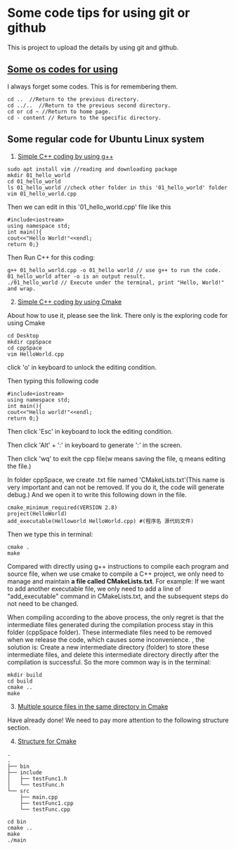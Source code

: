 # Some code tips for using git or github
This is project to upload the details by using git and github.
## [Some os codes for using](https://blog.csdn.net/l_liangkk/article/details/78729059) 
I always forget some codes. This is for remembering them.
```
cd ..  //Return to the previous directory.
cd ../..  //Return to the previous second directory.
cd or cd ~ //Return to home page.
cd - content // Return to the specific directory.
```
## Some regular code for Ubuntu Linux system
1. [Simple C++ coding by using g++](https://blog.csdn.net/w464960660/article/details/129357160)

```
sudo apt install vim //reading and downloading package
mkdir 01_hello_world
cd 01_hello_world
ls 01_hello_world //check other folder in this '01_hello_world' folder
vim 01_hello_world.cpp
```
Then we can edit in this '01_hello_world.cpp' file like this
```
#include<iostream>
using namespace std;
int main(){
cout<<"Hello World!"<<endl;
return 0;}
```
Then Run C++ for this coding:

```
g++ 01_hello_world.cpp -o 01_hello world // use g++ to run the code. 01_hello_world after -o is an output result.
./01_hello_world // Execute under the terminal, print "Hello, World!" and wrap.
```
2. [Simple C++ coding by using Cmake](https://zhuanlan.zhihu.com/p/110513954)

   
About how to use it, please see the link. There only is the exploring code for using Cmake
```
cd Desktop
mkdir cppSpace
cd cppSpace
vim HelloWorld.cpp
```

click 'o' in keyboard to unlock the editing condition.

Then typing this following code
```
#include<iostream>
using namespace std;
int main(){
cout<<"Hello world!"<<endl;
return 0;}
```

Then click 'Esc' in keyboard to lock the editing condition.

Then click 'Alt' + ':' in keyboard to generate ':' in the screen.

Then click 'wq' to exit the cpp file(w means saving the file, q means editing the file.)

In folder cppSpace, we create .txt file named 'CMakeLists.txt'(This name is very important and can not be removed. If you do it, the code will generate debug.) And we open it to write this following down in the file.
```
cmake_minimum_required(VERSION 2.8)
project(HelloWorld)
add_executable(Helloworld HelloWorld.cpp) #(程序名 源代码文件)
```
Then we type this in terminal:
```
cmake .
make
```
Compared with directly using g++ instructions to compile each program and source file, when we use cmake to compile a C++ project, we only need to manage and maintain __a file called CMakeLists.txt__. For example: If we want to add another executable file, we only need to add a line of "add_executable" command in CMakeLists.txt, and the subsequent steps do not need to be changed.


When compiling according to the above process, the only regret is that the intermediate files generated during the compilation process stay in this folder (cppSpace folder). These intermediate files need to be removed when we release the code, which causes some inconvenience. , the solution is: Create a new intermediate directory (folder) to store these intermediate files, and delete this intermediate directory directly after the compilation is successful. So the more common way is in the terminal:
```
mkdir build
cd build
cmake ..
make
```
3. [Multiple source files in the same directory in Cmake](https://blog.csdn.net/whahu1989/article/details/82078563)

Have already done! We need to pay more attention to the following structure section.

4. [Structure for Cmake](https://blog.csdn.net/whahu1989/article/details/82078563)
```
.
.
├── bin
├── include
│   ├── testFunc1.h
│   └── testFunc.h
└── src
    ├── main.cpp
    ├── testFunc1.cpp
    └── testFunc.cpp
```
```
cd bin
cmake ..
make
./main
```



